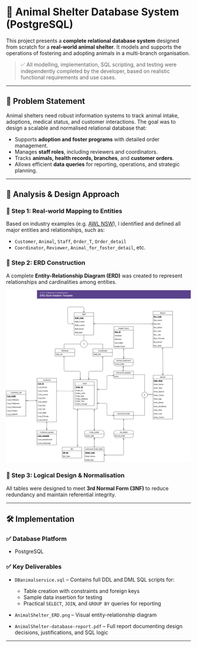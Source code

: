 # 🐾 Animal Shelter Database System (PostgreSQL)

This project presents a **complete relational database system** designed from scratch for a **real-world animal shelter**. It models and supports the operations of fostering and adopting animals in a multi-branch organisation.

> ✅ All modelling, implementation, SQL scripting, and testing were independently completed by the developer, based on realistic functional requirements and use cases.

---

## 📌 Problem Statement

Animal shelters need robust information systems to track animal intake, adoptions, medical status, and customer interactions. The goal was to design a scalable and normalised relational database that:

- Supports **adoption and foster programs** with detailed order management.
- Manages **staff roles**, including reviewers and coordinators.
- Tracks **animals, health records, branches**, and **customer orders**.
- Allows efficient **data queries** for reporting, operations, and strategic planning.

---

## 🧠 Analysis & Design Approach

### 🔹 Step 1: Real-world Mapping to Entities

Based on industry examples (e.g. [AWL NSW](https://www.awlnsw.com.au/)), I identified and defined all major entities and relationships, such as:

- `Customer`, `Animal`, `Staff`, `Order_T`, `Order_detail`
- `Coordinator`, `Reviewer`, `Animal_for_foster_detail`, etc.

### 🔹 Step 2: ERD Construction

A complete **Entity-Relationship Diagram (ERD)** was created to represent relationships and cardinalities among entities.

![ER Diagram](AnimalShelter_ERD.png)

### 🔹 Step 3: Logical Design & Normalisation

All tables were designed to meet **3rd Normal Form (3NF)** to reduce redundancy and maintain referential integrity.

---

## 🛠️ Implementation

### ✅ Database Platform

- PostgreSQL

### ✅ Key Deliverables

- `DBanimalservice.sql` – Contains full DDL and DML SQL scripts for:
  - Table creation with constraints and foreign keys
  - Sample data insertion for testing
  - Practical `SELECT`, `JOIN`, and `GROUP BY` queries for reporting

- `AnimalShelter_ERD.png` – Visual entity-relationship diagram
- `AnimalShelter-database-report.pdf` – Full report documenting design decisions, justifications, and SQL logic

---

